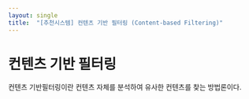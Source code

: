 ```yaml
---
layout: single
title:  "[추천시스템] 컨텐츠 기반 필터링 (Content-based Filtering)"
---
```


# 컨텐츠 기반 필터링

컨텐츠 기반필터링이란 컨텐츠 자체를 분석하여 유사한 컨텐츠를 찾는 방법론이다.

